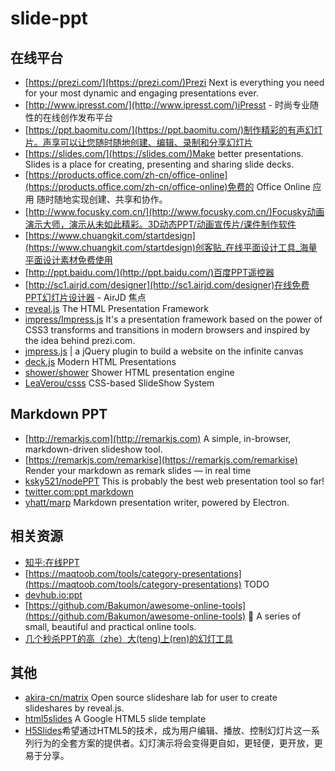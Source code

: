 # slide-ppt #

## 在线平台 ##

- [https://prezi.com/](https://prezi.com/)Prezi Next is everything you need for your most dynamic and engaging presentations ever.
- [http://www.ipresst.com/](http://www.ipresst.com/)iPresst - 时尚专业随性的在线创作发布平台
- [https://ppt.baomitu.com/](https://ppt.baomitu.com/)制作精彩的有声幻灯片。声享可以让您随时随地创建、编辑、录制和分享幻灯片
- [https://slides.com/](https://slides.com/)Make better presentations. Slides is a place for creating, presenting and sharing slide decks.
- [https://products.office.com/zh-cn/office-online](https://products.office.com/zh-cn/office-online)免费的 Office Online 应用
随时随地实现创建、共享和协作。
- [http://www.focusky.com.cn/](http://www.focusky.com.cn/)Focusky动画演示大师，演示从未如此精彩。3D动态PPT/动画宣传片/课件制作软件
- [https://www.chuangkit.com/startdesign](https://www.chuangkit.com/startdesign)创客贴_在线平面设计工具_海量平面设计素材免费使用
- [http://ppt.baidu.com/](http://ppt.baidu.com/)百度PPT遥控器
- [http://sc1.airjd.com/designer](http://sc1.airjd.com/designer)在线免费PPT幻灯片设计器 - AirJD 焦点
- [reveal.js](https://github.com/hakimel/reveal.js) The HTML Presentation Framework
- [impress/Impress.js](https://github.com/impress/impress.js/) It's a presentation framework based on the power of CSS3 transforms and transitions in modern browsers and inspired by the idea behind prezi.com.
- [jmpress.js](https://github.com/jmpressjs/jmpress.js) | a jQuery plugin to build a website on the infinite canvas
- [deck.js](http://imakewebthings.com/deck.js/) Modern HTML Presentations
- [shower/shower](https://github.com/shower/shower) Shower HTML presentation engine
- [LeaVerou/csss](https://github.com/LeaVerou/CSSS) CSS-based SlideShow System


## Markdown PPT ##
- [http://remarkjs.com](http://remarkjs.com) A simple, in-browser, markdown-driven slideshow tool.
- [https://remarkjs.com/remarkise](https://remarkjs.com/remarkise) Render your markdown as remark slides — in real time
- [ksky521/nodePPT](https://github.com/ksky521/nodePPT) This is probably the best web presentation tool so far!
- [twitter.com:ppt markdown](https://twitter.com/search?q=ppt%20markdown&src=typd)
- [yhatt/marp](https://github.com/yhatt/marp) Markdown presentation writer, powered by Electron.


## 相关资源 ##
- [知乎:在线PPT](https://www.zhihu.com/search?type=content&q=%E5%9C%A8%E7%BA%BFPPT)
- [https://maqtoob.com/tools/category-presentations](https://maqtoob.com/tools/category-presentations) TODO
- [devhub.io:ppt](https://devhub.io/search?keyword=ppt)
- [https://github.com/Bakumon/awesome-online-tools](https://github.com/Bakumon/awesome-online-tools) 🔨 A series of small, beautiful and practical online tools.
- [几个秒杀PPT的高（zhe）大(teng)上(ren)的幻灯工具](http://www.jianshu.com/p/09a3bbb8b362)

## 其他 ##
- [akira-cn/matrix](https://github.com/akira-cn/matrix) Open source slideshare lab for user to create slideshares by reveal.js.
- [html5slides](https://code.google.com/archive/p/html5slides/)
A Google HTML5 slide template
- [H5Slides](http://jinjiang.github.io/h5slides/)希望通过HTML5的技术，成为用户编辑、播放、控制幻灯片这一系列行为的全套方案的提供者。幻灯演示将会变得更自如，更轻便，更开放，更易于分享。
